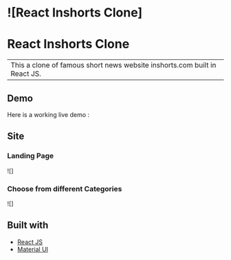 # ![React Inshorts Clone]

# React Inshorts Clone
<table>
<tr>
<td>
  This a clone of famous short news website inshorts.com built in React JS.
</td>
</tr>
</table>

## Demo
Here is a working live demo :


## Site

### Landing Page

![]

### Choose from different Categories

![]

## Built with 

- [React JS](https://reactjs.org/)
- [Material UI](https://material-ui.com/)

